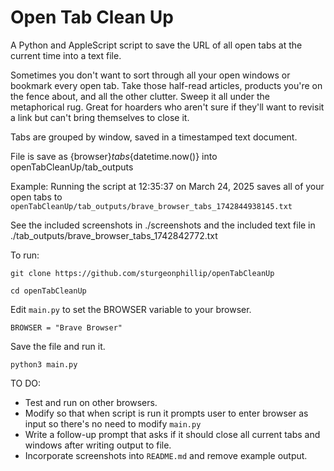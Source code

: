 # Open Tab Clean Up

A Python and AppleScript script to save the URL of all open tabs at the current time into a text file.

Sometimes you don't want to sort through all your open windows or bookmark every open tab.
Take those half-read articles, products you're on the fence about, and all the other clutter.
Sweep it all under the metaphorical rug. Great for hoarders who aren't sure if they'll want to revisit a link but can't bring themselves to close it.

Tabs are grouped by window, saved in a timestamped text document.

File is save as {browser}_tabs_{datetime.now()} into openTabCleanUp/tab_outputs

Example:
Running the script at 12:35:37 on March 24, 2025 saves all of your open tabs to
`openTabCleanUp/tab_outputs/brave_browser_tabs_1742844938145.txt`

See the included screenshots in ./screenshots and the included text file in ./tab_outputs/brave_browser_tabs_1742842772.txt

To run:

```cli
git clone https://github.com/sturgeonphillip/openTabCleanUp

cd openTabCleanUp
```

Edit `main.py` to set the BROWSER variable to your browser.

`BROWSER = "Brave Browser"`

Save the file and run it.

```cli
python3 main.py
```



TO DO:
- Test and run on other browsers.
- Modify so that when script is run it prompts user to enter browser as input so there's no need to modify `main.py`
- Write a follow-up prompt that asks if it should close all current tabs and windows after writing output to file.
- Incorporate screenshots into `README.md` and remove example output.
